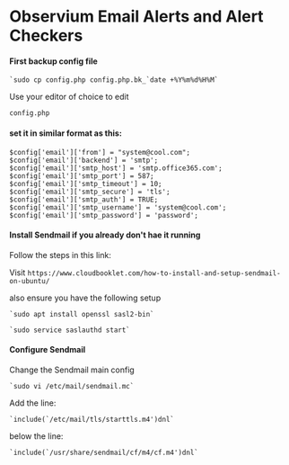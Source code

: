 # Observium Email Alerts and Alert Checkers

#### First backup config file

    `sudo cp config.php config.php.bk_`date +%Y%m%d%H%M`

Use your editor of choice to edit

`config.php` 

#### set it in similar format as this:

```
$config['email']['from'] = "system@cool.com";
$config['email']['backend'] = 'smtp';
$config['email']['smtp_host'] = 'smtp.office365.com';
$config['email']['smtp_port'] = 587;
$config['email']['smtp_timeout'] = 10;
$config['email']['smtp_secure'] = 'tls';
$config['email']['smtp_auth'] = TRUE;
$config['email']['smtp_username'] = 'system@cool.com';
$config['email']['smtp_password'] = 'password';
```

#### Install Sendmail if you already don't hae it running

Follow the steps in this link:

Visit `https://www.cloudbooklet.com/how-to-install-and-setup-sendmail-on-ubuntu/`

also ensure you have the following setup

    `sudo apt install openssl sasl2-bin`

    `sudo service saslauthd start`

#### Configure Sendmail

Change the Sendmail main config

    `sudo vi /etc/mail/sendmail.mc`

Add the line:

    `include(`/etc/mail/tls/starttls.m4')dnl`

below the line:

    `include(`/usr/share/sendmail/cf/m4/cf.m4')dnl`
